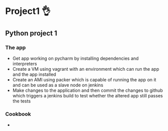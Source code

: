 # Project1 :ok_hand:

## Python project 1

### The app
- Get app working on pycharm by installing dependencies and interpreters
- Create a VM using vagrant with an environment which can run the app and the app installed
- Create an AMI using packer which is capable of running the app on it and can be used as a slave node on jenkins
- Make changes to the application and then commit the changes to github which triggers a jenkins build to test whether the altered app still passes the tests

### Cookbook
- 
